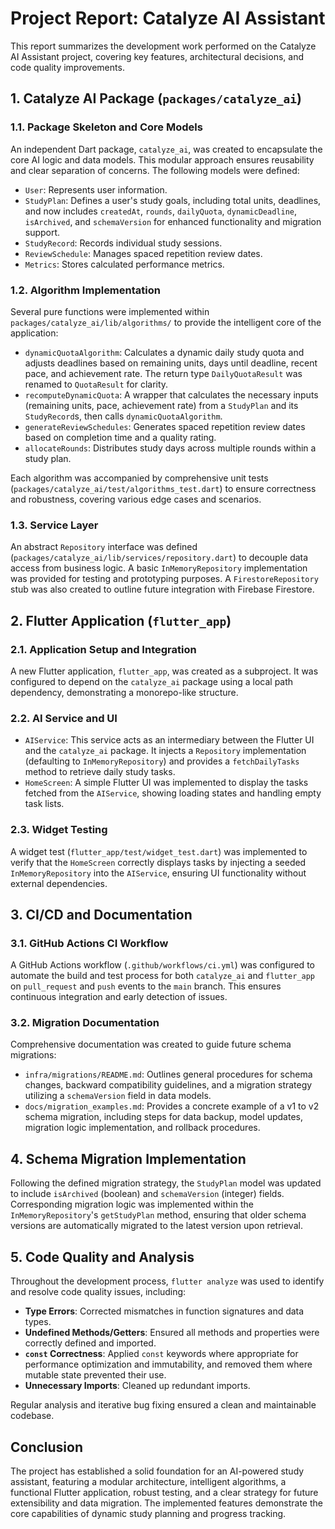 # Project Report: Catalyze AI Assistant

This report summarizes the development work performed on the Catalyze AI Assistant project, covering key features, architectural decisions, and code quality improvements.

## 1. Catalyze AI Package (`packages/catalyze_ai`)

### 1.1. Package Skeleton and Core Models

An independent Dart package, `catalyze_ai`, was created to encapsulate the core AI logic and data models. This modular approach ensures reusability and clear separation of concerns. The following models were defined:

*   `User`: Represents user information.
*   `StudyPlan`: Defines a user's study goals, including total units, deadlines, and now includes `createdAt`, `rounds`, `dailyQuota`, `dynamicDeadline`, `isArchived`, and `schemaVersion` for enhanced functionality and migration support.
*   `StudyRecord`: Records individual study sessions.
*   `ReviewSchedule`: Manages spaced repetition review dates.
*   `Metrics`: Stores calculated performance metrics.

### 1.2. Algorithm Implementation

Several pure functions were implemented within `packages/catalyze_ai/lib/algorithms/` to provide the intelligent core of the application:

*   `dynamicQuotaAlgorithm`: Calculates a dynamic daily study quota and adjusts deadlines based on remaining units, days until deadline, recent pace, and achievement rate. The return type `DailyQuotaResult` was renamed to `QuotaResult` for clarity.
*   `recomputeDynamicQuota`: A wrapper that calculates the necessary inputs (remaining units, pace, achievement rate) from a `StudyPlan` and its `StudyRecord`s, then calls `dynamicQuotaAlgorithm`.
*   `generateReviewSchedules`: Generates spaced repetition review dates based on completion time and a quality rating.
*   `allocateRounds`: Distributes study days across multiple rounds within a study plan.

Each algorithm was accompanied by comprehensive unit tests (`packages/catalyze_ai/test/algorithms_test.dart`) to ensure correctness and robustness, covering various edge cases and scenarios.

### 1.3. Service Layer

An abstract `Repository` interface was defined (`packages/catalyze_ai/lib/services/repository.dart`) to decouple data access from business logic. A basic `InMemoryRepository` implementation was provided for testing and prototyping purposes. A `FirestoreRepository` stub was also created to outline future integration with Firebase Firestore.

## 2. Flutter Application (`flutter_app`)

### 2.1. Application Setup and Integration

A new Flutter application, `flutter_app`, was created as a subproject. It was configured to depend on the `catalyze_ai` package using a local path dependency, demonstrating a monorepo-like structure.

### 2.2. AI Service and UI

*   `AIService`: This service acts as an intermediary between the Flutter UI and the `catalyze_ai` package. It injects a `Repository` implementation (defaulting to `InMemoryRepository`) and provides a `fetchDailyTasks` method to retrieve daily study tasks.
*   `HomeScreen`: A simple Flutter UI was implemented to display the tasks fetched from the `AIService`, showing loading states and handling empty task lists.

### 2.3. Widget Testing

A widget test (`flutter_app/test/widget_test.dart`) was implemented to verify that the `HomeScreen` correctly displays tasks by injecting a seeded `InMemoryRepository` into the `AIService`, ensuring UI functionality without external dependencies.

## 3. CI/CD and Documentation

### 3.1. GitHub Actions CI Workflow

A GitHub Actions workflow (`.github/workflows/ci.yml`) was configured to automate the build and test process for both `catalyze_ai` and `flutter_app` on `pull_request` and `push` events to the `main` branch. This ensures continuous integration and early detection of issues.

### 3.2. Migration Documentation

Comprehensive documentation was created to guide future schema migrations:

*   `infra/migrations/README.md`: Outlines general procedures for schema changes, backward compatibility guidelines, and a migration strategy utilizing a `schemaVersion` field in data models.
*   `docs/migration_examples.md`: Provides a concrete example of a v1 to v2 schema migration, including steps for data backup, model updates, migration logic implementation, and rollback procedures.

## 4. Schema Migration Implementation

Following the defined migration strategy, the `StudyPlan` model was updated to include `isArchived` (boolean) and `schemaVersion` (integer) fields. Corresponding migration logic was implemented within the `InMemoryRepository`'s `getStudyPlan` method, ensuring that older schema versions are automatically migrated to the latest version upon retrieval.

## 5. Code Quality and Analysis

Throughout the development process, `flutter analyze` was used to identify and resolve code quality issues, including:

*   **Type Errors**: Corrected mismatches in function signatures and data types.
*   **Undefined Methods/Getters**: Ensured all methods and properties were correctly defined and imported.
*   **`const` Correctness**: Applied `const` keywords where appropriate for performance optimization and immutability, and removed them where mutable state prevented their use.
*   **Unnecessary Imports**: Cleaned up redundant imports.

Regular analysis and iterative bug fixing ensured a clean and maintainable codebase.

## Conclusion

The project has established a solid foundation for an AI-powered study assistant, featuring a modular architecture, intelligent algorithms, a functional Flutter application, robust testing, and a clear strategy for future extensibility and data migration. The implemented features demonstrate the core capabilities of dynamic study planning and progress tracking.